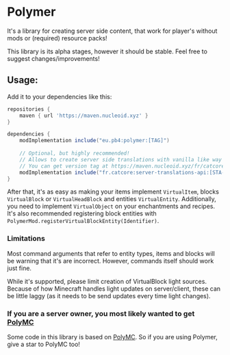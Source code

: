 # Polymer
It's a library for creating server side content, that work for player's without mods or (required) resource packs!

This library is its alpha stages, however it should be stable. Feel free to suggest changes/improvements!

## Usage:
Add it to your dependencies like this:

```groovy
repositories {
	maven { url 'https://maven.nucleoid.xyz' }
}

dependencies {
	modImplementation include("eu.pb4:polymer:[TAG]")
	
	// Optional, but highly recommended!
	// Allows to create server side translations with vanilla like way
    // You can get version tag at https://maven.nucleoid.xyz/fr/catcore/server-translations-api/
	modImplementation include("fr.catcore:server-translations-api:[STA-TAG]")
}
```

After that, it's as easy as making your items implement `VirtualItem`, blocks `VirtualBlock` or 
`VirtualHeadBlock` and entities `VirtualEntity`. Additionally, you need to implement `VirtualObject` on your enchantments and recipes.
It's also recommended registering block entities with `PolymerMod.registerVirtualBlockEntity(Identifier)`.

### Limitations
Most command arguments that refer to entity types, items and blocks will be warning that 
it's are incorrect. However, commands itself should work just fine.

While it's supported, please limit creation of VirtualBlock light sources. Because of how Minecraft 
handles light updates on server/client, these can be little laggy (as it needs to be send updates every time light changes).

### If you are a server owner, you most likely wanted to get [PolyMC](https://github.com/TheEpicBlock/PolyMc)

Some code in this library is based on [PolyMC](https://github.com/TheEpicBlock/PolyMc). So if you are using Polymer, give a star to PolyMC too! 